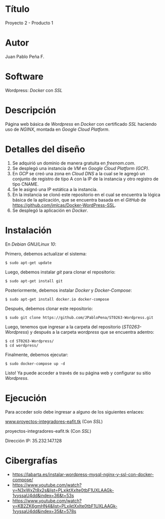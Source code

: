 # Título
Proyecto 2 - Producto 1

# Autor
Juan Pablo Peña F.

# Software
Wordpress: _Docker_ con _SSL_

# Descripción
Página web básica de _Wordpress_ en _Docker_ con certificado _SSL_ haciendo uso de _NGINX_, montada en _Google Cloud Platform_. 

# Detalles del diseño
1. Se adquirió un dominio de manera gratuita en _freenom.com_.
2. Se desplegó una instancia de _VM_ en _Google Cloud Platform (GCP)_.
3. En _GCP_ se creó una zona en _Cloud DNS_ a la cual se le agregó un conjunto de registro de tipo A con la IP de la instancia y otro registro de tipo CNAME.
4. Se le asignó una IP estática a la instancia.
5. En la instancia se clonó este repositorio en el cual se encuentra la lógica básica de la aplicación, que se encuentra basada en el _GitHub_ de https://github.com/jmlcas/Docker-WordPress-SSL.
6. Se desplegó la aplicación en _Docker_.

# Instalación
En _Debian GNU/Linux 10_:

Primero, debemos actualizar el sistema:
```
$ sudo apt-get update
```

Luego, debemos instalar _git_ para clonar el repositorio:
```
$ sudo apt-get install git
```

Posteriormente, debemos instalar _Docker_ y _Docker-Compose_:
```
$ sudo apt-get install docker.io docker-compose
```

Después, debemos clonar este repositorio:
```
$ sudo git clone https://github.com/JPabloPena/ST0263-Wordpress.git
```

Luego, tenemos que ingresar a la carpeta del repositorio (_ST0263-Wordpress_) y después a la carpeta _wordpress_ que se encuentra adentro:
```
$ cd ST0263-Wordpress/
$ cd wordpress/ 
```

Finalmente, debemos ejecutar:
```
$ sudo docker-compose up -d
```

Listo! Ya puede acceder a través de su página web y configurar su sitio _Wordpress_.

# Ejecución
Para acceder solo debe ingresar a alguno de los siguientes enlaces:

www.proyectos-integradores-eafit.tk (Con _SSL_)

proyectos-integradores-eafit.tk (Con _SSL_)

Dirección IP: 35.232.147.128

# Cibergrafías
- https://labarta.es/instalar-wordpress-mysql-nginx-y-ssl-con-docker-compose/
- https://www.youtube.com/watch?v=N3xWxZt8x2s&list=PLxiktXxIte0tbF1UXLAAGk-1vyssaU4dd&index=36&t=53s
- https://www.youtube.com/watch?v=KB2ZK6gmHN4&list=PLxiktXxIte0tbF1UXLAAGk-1vyssaU4dd&index=35&t=578s
